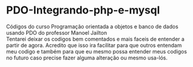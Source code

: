 # PDO-Integrando-php-e-mysql
Códigos do curso Programação orientada a objetos e banco de dados usando PDO  do professor Manoel Jailton </br>
Tentarei deixar os codigos bem comentados e mais faceis de entender a partir de agora. Acredito que isso ira facilitar para que outros entendam meu codigo e também para que eu mesmo possa entender meus codigos no futuro caso precise fazer alguma alteração ou mesmo usa-lós.

